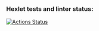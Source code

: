 ### Hexlet tests and linter status:
[![Actions Status](https://github.com/rasskazovilya/python-project-83/actions/workflows/hexlet-check.yml/badge.svg)](https://github.com/rasskazovilya/python-project-83/actions)